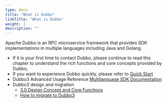 ```yaml
---
type: docs
title: "What is Dubbo"
linkTitle: "What is Dubbo"
weight: 1
description: ""
---
```


Apache Dubbo is an RPC microservice framework that provides SDK implementations in multiple languages including Java and Golang.

* If it is your first time to contact Dubbo, please continue to read this chapter to understand the rich functions and core concepts provided by Dubbo;
* If you want to experience Dubbo quickly, please refer to [Quick Start](../quickstart)
* Dubbo3 Advanced Usage Reference [Multilanguage SDK Documentation](../mannual)
* Dubbo3 design and migration
  * [3.0 Design Concept and Core Functions](./dubbo3/)
  * [How to migrate to Dubbo3](/en/docs3-v2/java-sdk/upgrades-and-compatibility)
